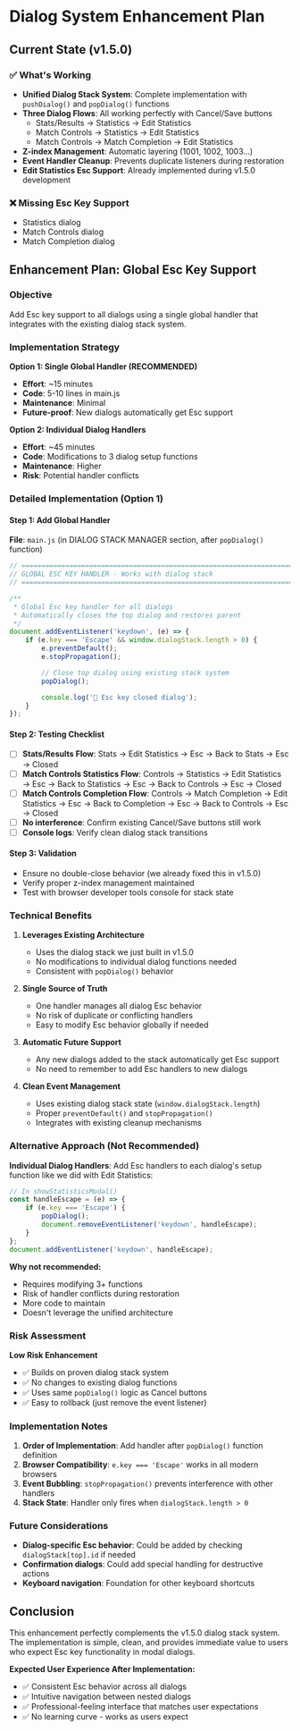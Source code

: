# Dialog System Enhancement Plan

## Current State (v1.5.0)

### ✅ What's Working
- **Unified Dialog Stack System**: Complete implementation with `pushDialog()` and `popDialog()` functions
- **Three Dialog Flows**: All working perfectly with Cancel/Save buttons
  - Stats/Results → Statistics → Edit Statistics
  - Match Controls → Statistics → Edit Statistics
  - Match Controls → Match Completion → Edit Statistics
- **Z-index Management**: Automatic layering (1001, 1002, 1003...)
- **Event Handler Cleanup**: Prevents duplicate listeners during restoration
- **Edit Statistics Esc Support**: Already implemented during v1.5.0 development

### ❌ Missing Esc Key Support
- Statistics dialog
- Match Controls dialog
- Match Completion dialog

## Enhancement Plan: Global Esc Key Support

### Objective
Add Esc key support to all dialogs using a single global handler that integrates with the existing dialog stack system.

### Implementation Strategy

**Option 1: Single Global Handler (RECOMMENDED)**
- **Effort**: ~15 minutes
- **Code**: 5-10 lines in main.js
- **Maintenance**: Minimal
- **Future-proof**: New dialogs automatically get Esc support

**Option 2: Individual Dialog Handlers**
- **Effort**: ~45 minutes
- **Code**: Modifications to 3 dialog setup functions
- **Maintenance**: Higher
- **Risk**: Potential handler conflicts

### Detailed Implementation (Option 1)

#### Step 1: Add Global Handler
**File**: `main.js` (in DIALOG STACK MANAGER section, after `popDialog()` function)

```javascript
// =============================================================================
// GLOBAL ESC KEY HANDLER - Works with dialog stack
// =============================================================================

/**
 * Global Esc key handler for all dialogs
 * Automatically closes the top dialog and restores parent
 */
document.addEventListener('keydown', (e) => {
    if (e.key === 'Escape' && window.dialogStack.length > 0) {
        e.preventDefault();
        e.stopPropagation();

        // Close top dialog using existing stack system
        popDialog();

        console.log('🔑 Esc key closed dialog');
    }
});
```

#### Step 2: Testing Checklist
- [ ] **Stats/Results Flow**: Stats → Edit Statistics → Esc → Back to Stats → Esc → Closed
- [ ] **Match Controls Statistics Flow**: Controls → Statistics → Edit Statistics → Esc → Back to Statistics → Esc → Back to Controls → Esc → Closed
- [ ] **Match Controls Completion Flow**: Controls → Match Completion → Edit Statistics → Esc → Back to Completion → Esc → Back to Controls → Esc → Closed
- [ ] **No interference**: Confirm existing Cancel/Save buttons still work
- [ ] **Console logs**: Verify clean dialog stack transitions

#### Step 3: Validation
- Ensure no double-close behavior (we already fixed this in v1.5.0)
- Verify proper z-index management maintained
- Test with browser developer tools console for stack state

### Technical Benefits

1. **Leverages Existing Architecture**
   - Uses the dialog stack we just built in v1.5.0
   - No modifications to individual dialog functions needed
   - Consistent with `popDialog()` behavior

2. **Single Source of Truth**
   - One handler manages all dialog Esc behavior
   - No risk of duplicate or conflicting handlers
   - Easy to modify Esc behavior globally if needed

3. **Automatic Future Support**
   - Any new dialogs added to the stack automatically get Esc support
   - No need to remember to add Esc handlers to new dialogs

4. **Clean Event Management**
   - Uses existing dialog stack state (`window.dialogStack.length`)
   - Proper `preventDefault()` and `stopPropagation()`
   - Integrates with existing cleanup mechanisms

### Alternative Approach (Not Recommended)

**Individual Dialog Handlers**: Add Esc handlers to each dialog's setup function like we did with Edit Statistics:

```javascript
// In showStatisticsModal()
const handleEscape = (e) => {
    if (e.key === 'Escape') {
        popDialog();
        document.removeEventListener('keydown', handleEscape);
    }
};
document.addEventListener('keydown', handleEscape);
```

**Why not recommended:**
- Requires modifying 3+ functions
- Risk of handler conflicts during restoration
- More code to maintain
- Doesn't leverage the unified architecture

### Risk Assessment

**Low Risk Enhancement**
- ✅ Builds on proven dialog stack system
- ✅ No changes to existing dialog functions
- ✅ Uses same `popDialog()` logic as Cancel buttons
- ✅ Easy to rollback (just remove the event listener)

### Implementation Notes

1. **Order of Implementation**: Add handler after `popDialog()` function definition
2. **Browser Compatibility**: `e.key === 'Escape'` works in all modern browsers
3. **Event Bubbling**: `stopPropagation()` prevents interference with other handlers
4. **Stack State**: Handler only fires when `dialogStack.length > 0`

### Future Considerations

- **Dialog-specific Esc behavior**: Could be added by checking `dialogStack[top].id` if needed
- **Confirmation dialogs**: Could add special handling for destructive actions
- **Keyboard navigation**: Foundation for other keyboard shortcuts

## Conclusion

This enhancement perfectly complements the v1.5.0 dialog stack system. The implementation is simple, clean, and provides immediate value to users who expect Esc key functionality in modal dialogs.

**Expected User Experience After Implementation:**
- ✅ Consistent Esc behavior across all dialogs
- ✅ Intuitive navigation between nested dialogs
- ✅ Professional-feeling interface that matches user expectations
- ✅ No learning curve - works as users expect